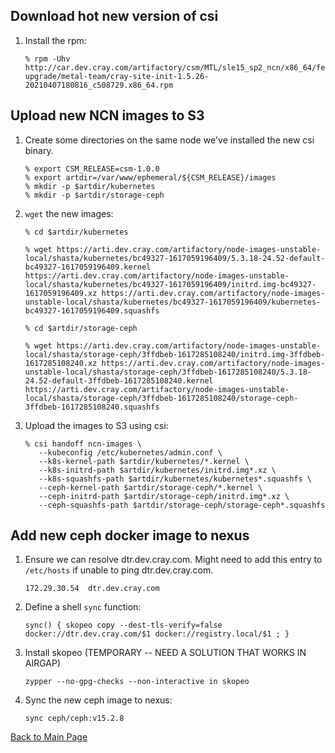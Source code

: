 <h2 id="download-csi">Download hot new version of csi</h2>

1. Install the rpm:

   ```
   % rpm -Uhv http://car.dev.cray.com/artifactory/csm/MTL/sle15_sp2_ncn/x86_64/feature/1.5-upgrade/metal-team/cray-site-init-1.5.26-20210407180816_c508729.x86_64.rpm
   ```

<h2 id="upload-new-images-to-s3">Upload new NCN images to S3</h2>

1. Create some directories on the same node we've installed the new csi binary.

   ```
   % export CSM_RELEASE=csm-1.0.0
   % export artdir=/var/www/ephemeral/${CSM_RELEASE}/images
   % mkdir -p $artdir/kubernetes
   % mkdir -p $artdir/storage-ceph
   ```

2. `wget` the new images:

   ```
   % cd $artdir/kubernetes

   % wget https://arti.dev.cray.com/artifactory/node-images-unstable-local/shasta/kubernetes/bc49327-1617059196409/5.3.18-24.52-default-bc49327-1617059196409.kernel https://arti.dev.cray.com/artifactory/node-images-unstable-local/shasta/kubernetes/bc49327-1617059196409/initrd.img-bc49327-1617059196409.xz https://arti.dev.cray.com/artifactory/node-images-unstable-local/shasta/kubernetes/bc49327-1617059196409/kubernetes-bc49327-1617059196409.squashfs

   % cd $artdir/storage-ceph

   % wget https://arti.dev.cray.com/artifactory/node-images-unstable-local/shasta/storage-ceph/3ffdbeb-1617285108240/initrd.img-3ffdbeb-1617285108240.xz https://arti.dev.cray.com/artifactory/node-images-unstable-local/shasta/storage-ceph/3ffdbeb-1617285108240/5.3.18-24.52-default-3ffdbeb-1617285108240.kernel https://arti.dev.cray.com/artifactory/node-images-unstable-local/shasta/storage-ceph/3ffdbeb-1617285108240/storage-ceph-3ffdbeb-1617285108240.squashfs
   ```

3. Upload the images to S3 using csi:

   ```
   % csi handoff ncn-images \
      --kubeconfig /etc/kubernetes/admin.conf \
      --k8s-kernel-path $artdir/kubernetes/*.kernel \
      --k8s-initrd-path $artdir/kubernetes/initrd.img*.xz \
      --k8s-squashfs-path $artdir/kubernetes/kubernetes*.squashfs \
      --ceph-kernel-path $artdir/storage-ceph/*.kernel \
      --ceph-initrd-path $artdir/storage-ceph/initrd.img*.xz \
      --ceph-squashfs-path $artdir/storage-ceph/storage-ceph*.squashfs
   ```

<h2 id="add-new-ceph-docker-image-to-nexus">Add new ceph docker image to nexus</h2>

1. Ensure we can resolve dtr.dev.cray.com.  Might need to add this entry to `/etc/hosts` if unable to ping dtr.dev.cray.com.

   ```
   172.29.30.54  dtr.dev.cray.com
   ```
2. Define a shell `sync` function:

   ```
   sync() { skopeo copy --dest-tls-verify=false  docker://dtr.dev.cray.com/$1 docker://registry.local/$1 ; }
   ```
3. Install skopeo (TEMPORARY -- NEED A SOLUTION THAT WORKS IN AIRGAP)

   ```
   zypper --no-gpg-checks --non-interactive in skopeo
   ```
4. Sync the new ceph image to nexus:

   ```
   sync ceph/ceph:v15.2.8
   ```

[Back to Main Page](../../README.md)
